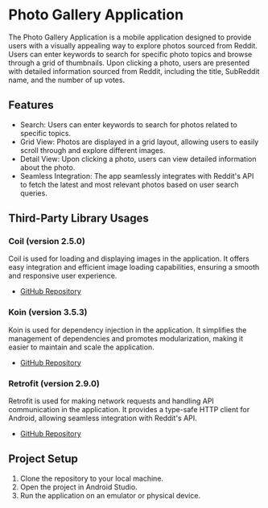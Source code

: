 # Photo Gallery Application

The Photo Gallery Application is a mobile application designed to provide users with a visually appealing way to explore photos sourced from Reddit.
Users can enter keywords to search for specific photo topics and browse through a grid of thumbnails.
Upon clicking a photo, users are presented with detailed information sourced from Reddit, including the title, SubReddit name, and the number of up votes.

## Features

- Search: Users can enter keywords to search for photos related to specific topics.
- Grid View: Photos are displayed in a grid layout, allowing users to easily scroll through and explore different images.
- Detail View: Upon clicking a photo, users can view detailed information about the photo.
- Seamless Integration: The app seamlessly integrates with Reddit's API to fetch the latest and most relevant photos based on user search queries.

## Third-Party Library Usages

### Coil (version 2.5.0)
Coil is used for loading and displaying images in the application. It offers easy integration and efficient image loading capabilities, ensuring a smooth and responsive user experience.
- [GitHub Repository](https://github.com/coil-kt/coil)

### Koin (version 3.5.3)
Koin is used for dependency injection in the application. It simplifies the management of dependencies and promotes modularization, making it easier to maintain and scale the application.
- [GitHub Repository](https://github.com/InsertKoinIO/koin)

### Retrofit (version 2.9.0)
Retrofit is used for making network requests and handling API communication in the application. It provides a type-safe HTTP client for Android, allowing seamless integration with Reddit's API.
- [GitHub Repository](https://github.com/square/retrofit)

## Project Setup

1. Clone the repository to your local machine.
2. Open the project in Android Studio.
3. Run the application on an emulator or physical device.